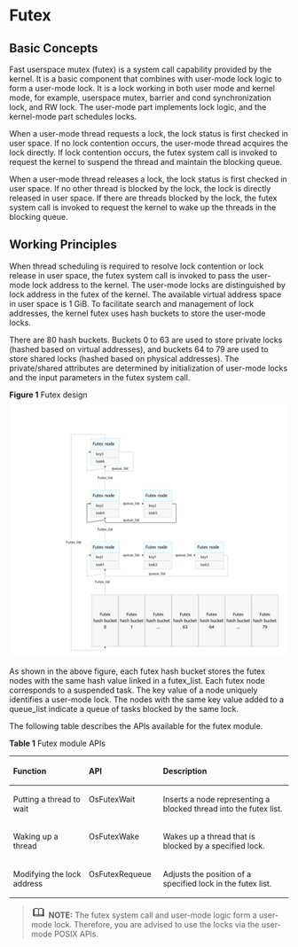 # Futex


## Basic Concepts<a name="section643519912920"></a>

Fast userspace mutex \(futex\) is a system call capability provided by the kernel. It is a basic component that combines with user-mode lock logic to form a user-mode lock. It is a lock working in both user mode and kernel mode, for example, userspace mutex, barrier and cond synchronization lock, and RW lock. The user-mode part implements lock logic, and the kernel-mode part schedules locks.

When a user-mode thread requests a lock, the lock status is first checked in user space. If no lock contention occurs, the user-mode thread acquires the lock directly. If lock contention occurs, the futex system call is invoked to request the kernel to suspend the thread and maintain the blocking queue.

When a user-mode thread releases a lock, the lock status is first checked in user space. If no other thread is blocked by the lock, the lock is directly released in user space. If there are threads blocked by the lock, the futex system call is invoked to request the kernel to wake up the threads in the blocking queue.

## Working Principles<a name="section16834132502910"></a>

When thread scheduling is required to resolve lock contention or lock release in user space, the futex system call is invoked to pass the user-mode lock address to the kernel. The user-mode locks are distinguished by lock address in the futex of the kernel. The available virtual address space in user space is 1 GiB. To facilitate search and management of lock addresses, the kernel futex uses hash buckets to store the user-mode locks.

There are 80 hash buckets. Buckets 0 to 63 are used to store private locks \(hashed based on virtual addresses\), and buckets 64 to 79 are used to store shared locks \(hashed based on physical addresses\). The private/shared attributes are determined by initialization of user-mode locks and the input parameters in the futex system call.

**Figure  1**  Futex design<a name="fig651353710598"></a>  
![](figures/futex-design.jpg "futex-design")

As shown in the above figure, each futex hash bucket stores the futex nodes with the same hash value linked in a futex\_list. Each futex node corresponds to a suspended task. The key value of a node uniquely identifies a user-mode lock. The nodes with the same key value added to a queue\_list indicate a queue of tasks blocked by the same lock.

The following table describes the APIs available for the futex module.

**Table  1**  Futex module APIs

<a name="table1316220185211"></a>
<table><thead align="left"><tr id="row191622182021"><th class="cellrowborder" valign="top" width="27.09270927092709%" id="mcps1.2.4.1.1"><p id="p13162121815218"><a name="p13162121815218"></a><a name="p13162121815218"></a>Function</p>
</th>
<th class="cellrowborder" valign="top" width="26.52265226522652%" id="mcps1.2.4.1.2"><p id="p12162618623"><a name="p12162618623"></a><a name="p12162618623"></a>API</p>
</th>
<th class="cellrowborder" valign="top" width="46.384638463846386%" id="mcps1.2.4.1.3"><p id="p16162118427"><a name="p16162118427"></a><a name="p16162118427"></a>Description</p>
</th>
</tr>
</thead>
<tbody><tr id="row04981218910"><td class="cellrowborder" valign="top" width="27.09270927092709%" headers="mcps1.2.4.1.1 "><p id="p6462616696"><a name="p6462616696"></a><a name="p6462616696"></a>Putting a thread to wait</p>
</td>
<td class="cellrowborder" valign="top" width="26.52265226522652%" headers="mcps1.2.4.1.2 "><p id="p164931214913"><a name="p164931214913"></a><a name="p164931214913"></a>OsFutexWait</p>
</td>
<td class="cellrowborder" valign="top" width="46.384638463846386%" headers="mcps1.2.4.1.3 "><p id="p8504121996"><a name="p8504121996"></a><a name="p8504121996"></a>Inserts a node representing a blocked thread into the futex list.</p>
</td>
</tr>
<tr id="row7162101814216"><td class="cellrowborder" valign="top" width="27.09270927092709%" headers="mcps1.2.4.1.1 "><p id="p37331032985"><a name="p37331032985"></a><a name="p37331032985"></a>Waking up a thread</p>
</td>
<td class="cellrowborder" valign="top" width="26.52265226522652%" headers="mcps1.2.4.1.2 "><p id="p816311185217"><a name="p816311185217"></a><a name="p816311185217"></a>OsFutexWake</p>
</td>
<td class="cellrowborder" valign="top" width="46.384638463846386%" headers="mcps1.2.4.1.3 "><p id="p161632181721"><a name="p161632181721"></a><a name="p161632181721"></a>Wakes up a thread that is blocked by a specified lock.</p>
</td>
</tr>
<tr id="row101631818620"><td class="cellrowborder" valign="top" width="27.09270927092709%" headers="mcps1.2.4.1.1 "><p id="p146111936887"><a name="p146111936887"></a><a name="p146111936887"></a>Modifying the lock address</p>
</td>
<td class="cellrowborder" valign="top" width="26.52265226522652%" headers="mcps1.2.4.1.2 "><p id="p71633181125"><a name="p71633181125"></a><a name="p71633181125"></a>OsFutexRequeue</p>
</td>
<td class="cellrowborder" valign="top" width="46.384638463846386%" headers="mcps1.2.4.1.3 "><p id="p151631718124"><a name="p151631718124"></a><a name="p151631718124"></a>Adjusts the position of a specified lock in the futex list.</p>
</td>
</tr>
</tbody>
</table>

>![](../public_sys-resources/icon-note.gif) **NOTE:** 
>The futex system call and user-mode logic form a user-mode lock. Therefore, you are advised to use the locks via the user-mode POSIX APIs.

